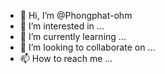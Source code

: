 - 👋 Hi, I’m @Phongphat-ohm
- 👀 I’m interested in ...
- 🌱 I’m currently learning ...
- 💞️ I’m looking to collaborate on ...
- 📫 How to reach me ...

<!---
Phongphat-ohm/Phongphat-ohm is a ✨ special ✨ repository because its `README.md` (this file) appears on your GitHub profile.
You can click the Preview link to take a look at your changes.
--->
